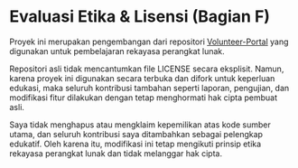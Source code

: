 # Evaluasi Etika & Lisensi (Bagian F)

Proyek ini merupakan pengembangan dari repositori [Volunteer-Portal](https://github.com/AfthabEK/Volunteer-Portal) yang digunakan untuk pembelajaran rekayasa perangkat lunak.

Repositori asli tidak mencantumkan file LICENSE secara eksplisit. Namun, karena proyek ini digunakan secara terbuka dan difork untuk keperluan edukasi, maka seluruh kontribusi tambahan seperti laporan, pengujian, dan modifikasi fitur dilakukan dengan tetap menghormati hak cipta pembuat asli.

Saya tidak menghapus atau mengklaim kepemilikan atas kode sumber utama, dan seluruh kontribusi saya ditambahkan sebagai pelengkap edukatif. Oleh karena itu, modifikasi ini tetap mengikuti prinsip etika rekayasa perangkat lunak dan tidak melanggar hak cipta.
